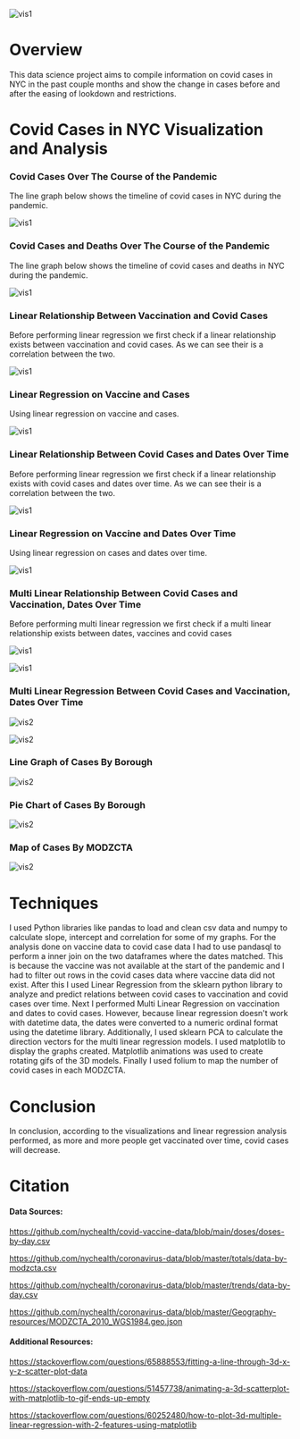 ![vis1](graphs/frontimg.jpg)

# Overview
This data science project aims to compile information on covid cases in NYC in the past couple months and show the change in cases before and after the easing of lookdown and restrictions. 


# Covid Cases in NYC Visualization and Analysis

### Covid Cases Over The Course of the Pandemic

The line graph below shows the timeline of covid cases in NYC during the pandemic.

![vis1](graphs/TrendDataCovid.png)











### Covid Cases and Deaths Over The Course of the Pandemic

The line graph below shows the timeline of covid cases and deaths in NYC during the pandemic.

![vis1](graphs/CasesOverlay.png)










### Linear Relationship Between Vaccination and Covid Cases

Before performing linear regression we first check if a linear relationship exists between vaccination and covid cases. As we can see their is a correlation between the two.

![vis1](graphs/CasesVaccineRelation.png)










### Linear Regression on Vaccine and Cases

Using linear regression on vaccine and cases.

![vis1](graphs/linearvaccinemodel.png)









### Linear Relationship Between Covid Cases and Dates Over Time

Before performing linear regression we first check if a linear relationship exists with covid cases and dates over time. As we can see their is a correlation between the two.

![vis1](graphs/CasesDateRelation.png)













### Linear Regression on Vaccine and Dates Over Time

Using linear regression on cases and dates over time.

![vis1](graphs/lineardatemodel.png)










### Multi Linear Relationship Between Covid Cases and Vaccination, Dates Over Time

Before performing multi linear regression we first check if a multi linear relationship exists between dates, vaccines and covid cases

![vis1](graphs/MultiLinearRelation.png)












![vis1](graphs/MultiLinearRelation.gif)











### Multi Linear Regression Between Covid Cases and Vaccination, Dates Over Time

![vis2](graphs/MultiLinearRegress.png)











![vis2](graphs/MultiLinearRegress.gif)











### Line Graph of Cases By Borough
![vis2](graphs/CasesByBoroughLine.png)



















### Pie Chart of Cases By Borough
![vis2](graphs/CasesByBoroughPie.png)

















### Map of Cases By MODZCTA
![vis2](graphs/mapBorough.JPG)
















# Techniques

I used Python libraries like pandas to load and clean csv data and numpy to calculate slope, intercept and correlation for some of my graphs. For the analysis done on vaccine data to covid case data I had to use pandasql to perform a inner join on the two dataframes where the dates matched. This is because the vaccine was not available at the start of the pandemic and I had to filter out rows in the covid cases data where vaccine data did not exist. After this I used Linear Regression from the sklearn python library to analyze and predict relations between covid cases to vaccination and covid cases over time. Next I performed Multi Linear Regression on vaccination and dates to covid cases. However, because linear regression doesn't work with datetime data, the dates were converted to a numeric ordinal format using the datetime library. Additionally, I used sklearn PCA to calculate the direction vectors for the multi linear regression models. I used matplotlib to display the graphs created. Matplotlib animations was used to create rotating gifs of the 3D models. Finally I used folium to map the number of covid cases in each MODZCTA.


# Conclusion

In conclusion, according to the visualizations and linear regression analysis performed, as more and more people get vaccinated over time, covid cases will decrease.


# Citation
#### Data Sources:
https://github.com/nychealth/covid-vaccine-data/blob/main/doses/doses-by-day.csv 

https://github.com/nychealth/coronavirus-data/blob/master/totals/data-by-modzcta.csv 

https://github.com/nychealth/coronavirus-data/blob/master/trends/data-by-day.csv

https://github.com/nychealth/coronavirus-data/blob/master/Geography-resources/MODZCTA_2010_WGS1984.geo.json

#### Additional Resources:
https://stackoverflow.com/questions/65888553/fitting-a-line-through-3d-x-y-z-scatter-plot-data 

https://stackoverflow.com/questions/51457738/animating-a-3d-scatterplot-with-matplotlib-to-gif-ends-up-empty

https://stackoverflow.com/questions/60252480/how-to-plot-3d-multiple-linear-regression-with-2-features-using-matplotlib
